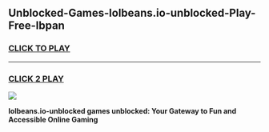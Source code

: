 
## Unblocked-Games-lolbeans.io-unblocked-Play-Free-lbpan
<h3>
<a href="https://premium76.site?title=lolbeans.io-unblocked&ref=23A">CLICK TO PLAY</a></h3>
<hr>

<h3>
<a href="https://premium76.site?title=lolbeans.io-unblocked&ref=23A">CLICK 2 PLAY</a>
  
</h3>

<a href="https://premium76.site?title=lolbeans.io-unblocked&ref=23A"><img src="https://clearcache.store/games.png"></a>


**lolbeans.io-unblocked games unblocked: Your Gateway to Fun and Accessible Online Gaming**
